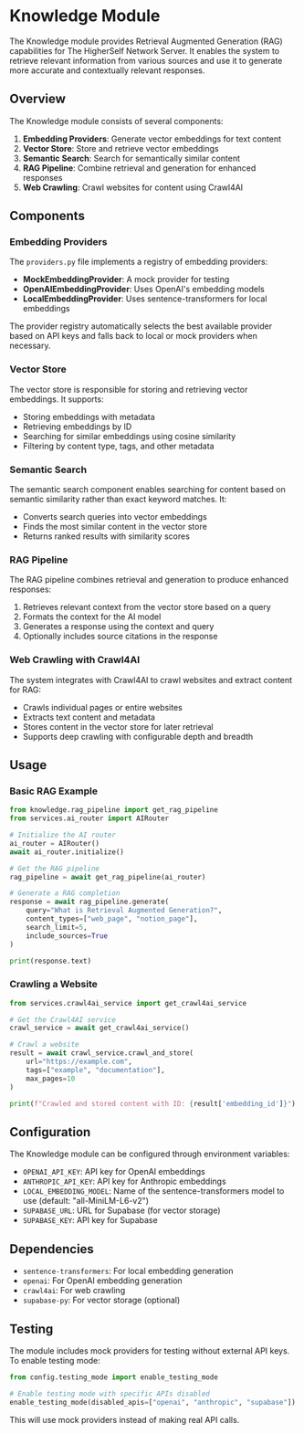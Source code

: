 # Knowledge Module

The Knowledge module provides Retrieval Augmented Generation (RAG) capabilities for The HigherSelf Network Server. It enables the system to retrieve relevant information from various sources and use it to generate more accurate and contextually relevant responses.

## Overview

The Knowledge module consists of several components:

1. **Embedding Providers**: Generate vector embeddings for text content
2. **Vector Store**: Store and retrieve vector embeddings
3. **Semantic Search**: Search for semantically similar content
4. **RAG Pipeline**: Combine retrieval and generation for enhanced responses
5. **Web Crawling**: Crawl websites for content using Crawl4AI

## Components

### Embedding Providers

The `providers.py` file implements a registry of embedding providers:

- **MockEmbeddingProvider**: A mock provider for testing
- **OpenAIEmbeddingProvider**: Uses OpenAI's embedding models
- **LocalEmbeddingProvider**: Uses sentence-transformers for local embeddings

The provider registry automatically selects the best available provider based on API keys and falls back to local or mock providers when necessary.

### Vector Store

The vector store is responsible for storing and retrieving vector embeddings. It supports:

- Storing embeddings with metadata
- Retrieving embeddings by ID
- Searching for similar embeddings using cosine similarity
- Filtering by content type, tags, and other metadata

### Semantic Search

The semantic search component enables searching for content based on semantic similarity rather than exact keyword matches. It:

- Converts search queries into vector embeddings
- Finds the most similar content in the vector store
- Returns ranked results with similarity scores

### RAG Pipeline

The RAG pipeline combines retrieval and generation to produce enhanced responses:

1. Retrieves relevant context from the vector store based on a query
2. Formats the context for the AI model
3. Generates a response using the context and query
4. Optionally includes source citations in the response

### Web Crawling with Crawl4AI

The system integrates with Crawl4AI to crawl websites and extract content for RAG:

- Crawls individual pages or entire websites
- Extracts text content and metadata
- Stores content in the vector store for later retrieval
- Supports deep crawling with configurable depth and breadth

## Usage

### Basic RAG Example

```python
from knowledge.rag_pipeline import get_rag_pipeline
from services.ai_router import AIRouter

# Initialize the AI router
ai_router = AIRouter()
await ai_router.initialize()

# Get the RAG pipeline
rag_pipeline = await get_rag_pipeline(ai_router)

# Generate a RAG completion
response = await rag_pipeline.generate(
    query="What is Retrieval Augmented Generation?",
    content_types=["web_page", "notion_page"],
    search_limit=5,
    include_sources=True
)

print(response.text)
```

### Crawling a Website

```python
from services.crawl4ai_service import get_crawl4ai_service

# Get the Crawl4AI service
crawl_service = await get_crawl4ai_service()

# Crawl a website
result = await crawl_service.crawl_and_store(
    url="https://example.com",
    tags=["example", "documentation"],
    max_pages=10
)

print(f"Crawled and stored content with ID: {result['embedding_id']}")
```

## Configuration

The Knowledge module can be configured through environment variables:

- `OPENAI_API_KEY`: API key for OpenAI embeddings
- `ANTHROPIC_API_KEY`: API key for Anthropic embeddings
- `LOCAL_EMBEDDING_MODEL`: Name of the sentence-transformers model to use (default: "all-MiniLM-L6-v2")
- `SUPABASE_URL`: URL for Supabase (for vector storage)
- `SUPABASE_KEY`: API key for Supabase

## Dependencies

- `sentence-transformers`: For local embedding generation
- `openai`: For OpenAI embedding generation
- `crawl4ai`: For web crawling
- `supabase-py`: For vector storage (optional)

## Testing

The module includes mock providers for testing without external API keys. To enable testing mode:

```python
from config.testing_mode import enable_testing_mode

# Enable testing mode with specific APIs disabled
enable_testing_mode(disabled_apis=["openai", "anthropic", "supabase"])
```

This will use mock providers instead of making real API calls.

